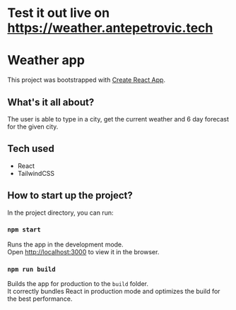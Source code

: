 # Test it out live on https://weather.antepetrovic.tech

# Weather app

This project was bootstrapped with [Create React App](https://github.com/facebook/create-react-app).

## What's it all about?

The user is able to type in a city, get the current weather and 6 day forecast for the given city.

## Tech used

- React
- TailwindCSS

## How to start up the project?

In the project directory, you can run:

### `npm start`

Runs the app in the development mode.\
Open [http://localhost:3000](http://localhost:3000) to view it in the browser.

### `npm run build`

Builds the app for production to the `build` folder.\
It correctly bundles React in production mode and optimizes the build for the best performance.
